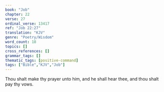 ```yaml
---
book: "Job"
chapter: 22
verse: 27
ordinal_verse: 13417
ref: "Job 22:27"
translation: "KJV"
genre: "Poetry/Wisdom"
word_count: 18
topics: []
cross_references: []
grammar_tags: []
thematic_tags: [positive-command]
tags: ["Bible","KJV","Job"]
---
```

Thou shalt make thy prayer unto him, and he shall hear thee, and thou shalt pay thy vows.
